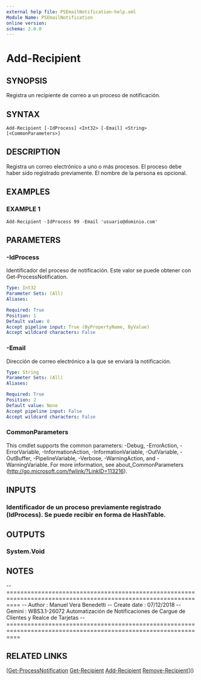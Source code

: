 ```yaml
---
external help file: PSEmailNotification-help.xml
Module Name: PSEmailNotification
online version:
schema: 2.0.0
---
```


# Add-Recipient

## SYNOPSIS
Registra un recipiente de correo a un proceso de notificación.

## SYNTAX

```
Add-Recipient [-IdProcess] <Int32> [-Email] <String> [<CommonParameters>]
```

## DESCRIPTION
Registra un correo electrónico a uno o más procesos.
El proceso debe haber sido registrado previamente.
El nombre de la persona es opcional.

## EXAMPLES

### EXAMPLE 1
```
Add-Recipient -IdProcess 99 -Email 'usuario@dominio.com'
```

## PARAMETERS

### -IdProcess
Identificador del proceso de notificación.
Este valor se puede obtener con Get-ProcessNotification.

```yaml
Type: Int32
Parameter Sets: (All)
Aliases:

Required: True
Position: 1
Default value: 0
Accept pipeline input: True (ByPropertyName, ByValue)
Accept wildcard characters: False
```

### -Email
Dirección de correo electrónico a la que se enviará la notificación.

```yaml
Type: String
Parameter Sets: (All)
Aliases:

Required: True
Position: 2
Default value: None
Accept pipeline input: False
Accept wildcard characters: False
```

### CommonParameters
This cmdlet supports the common parameters: -Debug, -ErrorAction, -ErrorVariable, -InformationAction, -InformationVariable, -OutVariable, -OutBuffer, -PipelineVariable, -Verbose, -WarningAction, and -WarningVariable.
For more information, see about_CommonParameters (http://go.microsoft.com/fwlink/?LinkID=113216).

## INPUTS

### Identificador de un proceso previamente registrado (IdProcess). Se puede recibir en forma de HashTable.
## OUTPUTS

### System.Void
## NOTES
-- ================================================================================================================
-- Author       : Manuel Vera Benedetti
-- Create date  : 07/12/2018
-- Gemini       : WBS3.1-26072 Automatización de Notificaciones de Cargue de Clientes y Realce de Tarjetas
-- ================================================================================================================

## RELATED LINKS

[[Get-ProcessNotification](Get-ProcessNotification.md)
[Get-Recipient](Get-Recipient.md)
[Add-Recipient](Add-Recipient.md)
[Remove-Recipient](Remove-Recipient.md)]()

